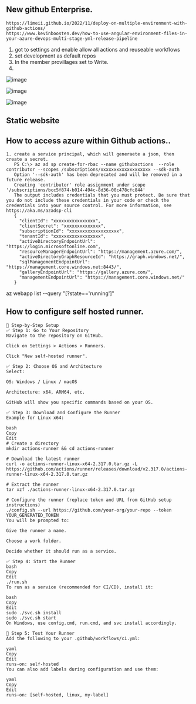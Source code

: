## New github Enterprise.
```
https://limeii.github.io/2022/11/deploy-on-multiple-environment-with-github-actions/
https://www.kevinboosten.dev/how-to-use-angular-environment-files-in-your-azure-devops-multi-stage-yml-release-pipeline
```
1. got to settings and enable allow all actions and reuseable workflows
2. set development as default repos
3. In the member provillages set to Write.
4. 

![image](https://github.com/user-attachments/assets/f4eb7b54-fd16-4cbd-bcf5-c9933e8a6ea8)


![image](https://github.com/jniranjanreddy/github-actions/assets/83489863/96946a01-3fec-42aa-afe6-9589840df3a0)

![image](https://github.com/jniranjanreddy/github-actions/assets/83489863/c5888df8-e553-4133-8564-d02985976a24)


## Static website


## How to access azure within Github actions..
```
1. create a service principal, which will generaete a json, then create a secret.
   PS C:\> az ad sp create-for-rbac --name githubactions  --role contributor --scopes /subscriptions/xxxxxxxxxxxxxxxxxxx --sdk-auth
   Option '--sdk-auth' has been deprecated and will be removed in a future release.
   Creating 'contributor' role assignment under scope '/subscriptions/bcc5f874-b014-494c-8d36-00c478cfc844'
   The output includes credentials that you must protect. Be sure that you do not include these credentials in your code or check the credentials into your source control. For more information, see https://aka.ms/azadsp-cli
   {
     "clientId": "xxxxxxxxxxxxxxxx",
     "clientSecret": "xxxxxxxxxxxxxx",
     "subscriptionId": "xxxxxxxxxxxxxxxxxxx",
     "tenantId": "xxxxxxxxxxxxxxxxxx",
     "activeDirectoryEndpointUrl": "https://login.microsoftonline.com",
     "resourceManagerEndpointUrl": "https://management.azure.com/",
     "activeDirectoryGraphResourceId": "https://graph.windows.net/",
     "sqlManagementEndpointUrl": "https://management.core.windows.net:8443/",
     "galleryEndpointUrl": "https://gallery.azure.com/",
     "managementEndpointUrl": "https://management.core.windows.net/"
   }

```

az webapp list --query "[?state=='running']"

## How to configure self hosted runner.
```
🧷 Step-by-Step Setup
✅ Step 1: Go to Your Repository
Navigate to the repository on GitHub.

Click on Settings > Actions > Runners.

Click "New self-hosted runner".

✅ Step 2: Choose OS and Architecture
Select:

OS: Windows / Linux / macOS

Architecture: x64, ARM64, etc.

GitHub will show you specific commands based on your OS.

✅ Step 3: Download and Configure the Runner
Example for Linux x64:

bash
Copy
Edit
# Create a directory
mkdir actions-runner && cd actions-runner

# Download the latest runner
curl -o actions-runner-linux-x64-2.317.0.tar.gz -L https://github.com/actions/runner/releases/download/v2.317.0/actions-runner-linux-x64-2.317.0.tar.gz

# Extract the runner
tar xzf ./actions-runner-linux-x64-2.317.0.tar.gz

# Configure the runner (replace token and URL from GitHub setup instructions)
./config.sh --url https://github.com/your-org/your-repo --token YOUR_GENERATED_TOKEN
You will be prompted to:

Give the runner a name.

Choose a work folder.

Decide whether it should run as a service.

✅ Step 4: Start the Runner
bash
Copy
Edit
./run.sh
To run as a service (recommended for CI/CD), install it:

bash
Copy
Edit
sudo ./svc.sh install
sudo ./svc.sh start
On Windows, use config.cmd, run.cmd, and svc install accordingly.

🧪 Step 5: Test Your Runner
Add the following to your .github/workflows/ci.yml:

yaml
Copy
Edit
runs-on: self-hosted
You can also add labels during configuration and use them:

yaml
Copy
Edit
runs-on: [self-hosted, linux, my-label]
```
